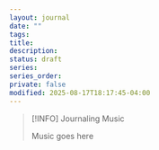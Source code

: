 ```yaml
---
layout: journal
date: ""
tags: 
title: 
description: 
status: draft
series: 
series_order: 
private: false
modified: 2025-08-17T18:17:45-04:00
---
```

> [!INFO] Journaling Music
>
> Music goes here
